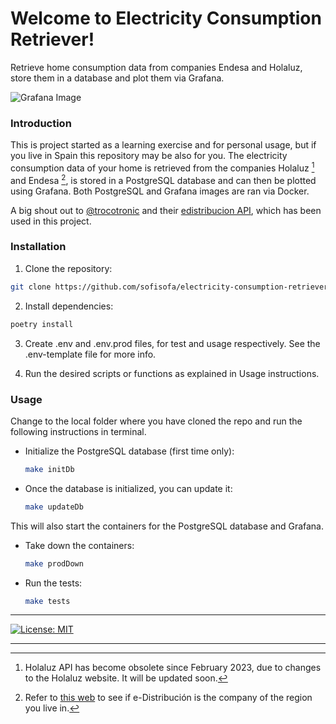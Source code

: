 # Welcome to Electricity Consumption Retriever!

Retrieve home consumption data from companies Endesa and Holaluz, store them in a database and plot them via Grafana.

![Grafana Image](https://github.com/sofisofa/electricity-consumption-retriever/blob/main/Screensh-Grafana.png)

### Introduction
This is project started as a learning exercise and for personal usage, but if you live in Spain this repository may be also for you. The electricity consumption data of your home is retrieved from the companies Holaluz [^1] and Endesa [^2], is stored in a PostgreSQL database and can then be plotted using Grafana. Both PostgreSQL and Grafana images are ran via Docker.

A big shout out to [@trocotronic](https://github.com/trocotronic) and their [edistribucion API](https://github.com/trocotronic/edistribucion), which has been used in this project.


### Installation
1. Clone the repository:
```bash
git clone https://github.com/sofisofa/electricity-consumption-retriever.git
```

2. Install dependencies:
```bash
poetry install
```

3. Create .env and .env.prod files, for test and usage respectively. See the .env-template file for more info.


4. Run the desired scripts or functions as explained in Usage instructions.


### Usage
Change to the local folder where you have cloned the repo and run the following instructions in terminal.

* Initialize the PostgreSQL database (first time only):
    ```bash
    make initDb
    ```
  
* Once the database is initialized, you can update it:
    ```bash 
    make updateDb
    ```
This will also start the containers for the PostgreSQL database and Grafana.

* Take down the containers:
    ```bash 
    make prodDown
    ```

* Run the tests:
    ```bash
    make tests
    ```

----

 [![License: MIT](https://img.shields.io/badge/License-MIT-yellow.svg)](https://opensource.org/licenses/MIT)

----
[^1]: Holaluz API has become obsolete since February 2023, due to changes to the Holaluz website. It will be updated soon.

[^2]: Refer to [this web](https://www.endesa.com/es/blog/blog-de-endesa/luz/comercializadora-distribuidora-diferencias) to see if e-Distribución is the company of the region you live in.


